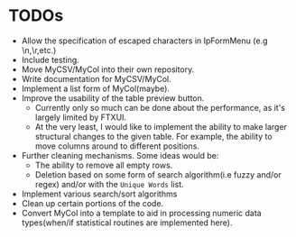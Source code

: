 TODOs
=====
- Allow the specification of escaped characters in IpFormMenu (e.g \n,\r,etc.)
- Include testing.
- Move MyCSV/MyCol into their own repository.
- Write documentation for MyCSV/MyCol.
- Implement a list form of MyCol(maybe).
- Improve the usability of the table preview button.
   - Currently only so much can be done about the performance, as it's
     largely limited by FTXUI.
   - At the very least, I would like to implement the ability to make larger
     structural changes to the given table. For example, the ability to move
     columns around to different positions.
- Further cleaning mechanisms. Some ideas would be:
   - The ability to remove all empty rows.
   - Deletion based on some form of search algorithm(i.e fuzzy and/or regex)
     and/or with the `Unique Words` list.
- Implement various search/sort algorithms
- Clean up certain portions of the code.
- Convert MyCol into a template to aid in processing numeric data types(when/if
  statistical routines are implemented here).
